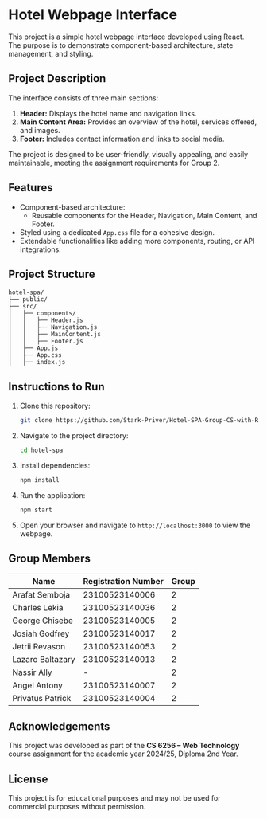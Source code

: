 
# Hotel Webpage Interface

This project is a simple hotel webpage interface developed using React. The purpose is to demonstrate component-based architecture, state management, and styling.

## Project Description

The interface consists of three main sections:
1. **Header:** Displays the hotel name and navigation links.
2. **Main Content Area:** Provides an overview of the hotel, services offered, and images.
3. **Footer:** Includes contact information and links to social media.

The project is designed to be user-friendly, visually appealing, and easily maintainable, meeting the assignment requirements for Group 2.

## Features

- Component-based architecture:
  - Reusable components for the Header, Navigation, Main Content, and Footer.
- Styled using a dedicated `App.css` file for a cohesive design.
- Extendable functionalities like adding more components, routing, or API integrations.

## Project Structure

```
hotel-spa/
├── public/
├── src/
│   ├── components/
│   │   ├── Header.js
│   │   ├── Navigation.js
│   │   ├── MainContent.js
│   │   ├── Footer.js
│   ├── App.js
│   ├── App.css
│   ├── index.js
```

## Instructions to Run

1. Clone this repository:
   ```bash
   git clone https://github.com/Stark-Priver/Hotel-SPA-Group-CS-with-REACT
   ```
2. Navigate to the project directory:
   ```bash
   cd hotel-spa
   ```
3. Install dependencies:
   ```bash
   npm install
   ```
4. Run the application:
   ```bash
   npm start
   ```
5. Open your browser and navigate to `http://localhost:3000` to view the webpage.

## Group Members

| Name               | Registration Number | Group |
|--------------------|---------------------|-------|
| Arafat Semboja     | 23100523140006      | 2     |
| Charles Lekia      | 23100523140036      | 2     |
| George Chisebe     | 23100523140005      | 2     |
| Josiah Godfrey     | 23100523140017      | 2     |
| Jetrii Revason     | 23100523140053      | 2     |
| Lazaro Baltazary   | 23100523140013      | 2     |
| Nassir Ally        | -                   | 2     |
| Angel Antony       | 23100523140007      | 2     |
| Privatus Patrick   | 23100523140004      | 2     |

## Acknowledgements

This project was developed as part of the **CS 6256 – Web Technology** course assignment for the academic year 2024/25, Diploma 2nd Year.

## License

This project is for educational purposes and may not be used for commercial purposes without permission.
